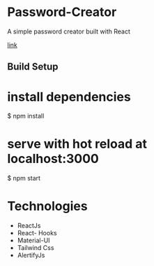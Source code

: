 # Password-Creator

A simple password creator built with React

[link]([doc:linking-to-pages#anchor-links](https://creatorpassword.netlify.app/))


## Build Setup

# install dependencies
$ npm install

# serve with hot reload at localhost:3000
$ npm start

# Technologies
- ReactJs
- React- Hooks
- Material-UI
- Tailwind Css
- AlertifyJs
